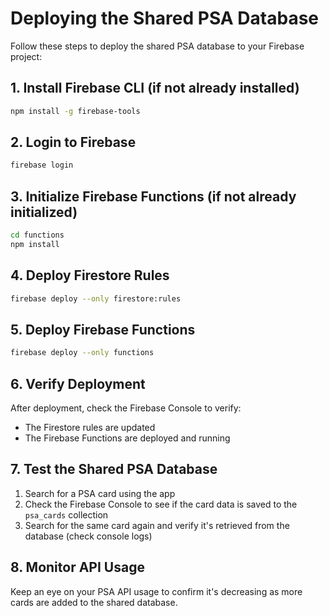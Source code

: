 # Deploying the Shared PSA Database

Follow these steps to deploy the shared PSA database to your Firebase project:

## 1. Install Firebase CLI (if not already installed)

```bash
npm install -g firebase-tools
```

## 2. Login to Firebase

```bash
firebase login
```

## 3. Initialize Firebase Functions (if not already initialized)

```bash
cd functions
npm install
```

## 4. Deploy Firestore Rules

```bash
firebase deploy --only firestore:rules
```

## 5. Deploy Firebase Functions

```bash
firebase deploy --only functions
```

## 6. Verify Deployment

After deployment, check the Firebase Console to verify:
- The Firestore rules are updated
- The Firebase Functions are deployed and running

## 7. Test the Shared PSA Database

1. Search for a PSA card using the app
2. Check the Firebase Console to see if the card data is saved to the `psa_cards` collection
3. Search for the same card again and verify it's retrieved from the database (check console logs)

## 8. Monitor API Usage

Keep an eye on your PSA API usage to confirm it's decreasing as more cards are added to the shared database.
